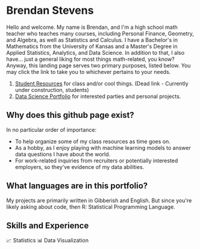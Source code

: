 # Brendan Stevens

Hello and welcome. My name is Brendan, and I'm a high school math teacher who teaches many courses, including Personal Finance, Geometry, and Algebra, as well as Statistics and Calculus. I have a Bachelor's in Mathematics from the University of Kansas and a Master's Degree in Applied Statistics, Analytics, and Data Science. In addition to that, I also have... just a general liking for most things math-related, you know? Anyway, this landing page serves two primary purposes, listed below. You may click the link to take you to whichever pertains to your needs.

  1. [Student Resources]() for class and/or cool things. (Dead link - Currently under construction, students)
  2. [Data Science Portfolio](https://github.com/bstevens00/Data-Science-Portfolio) for interested parties and personal projects.

## Why does this github page exist?
In no particular order of importance:

  * To help organize some of my class resources as time goes on.
  * As a hobby, as I enjoy playing with machine learning models to answer data questions I have about the world.
  * For work-related inquiries from recruiters or potentially interested employers, so they've evidence of my data abilities.

## What languages are in this portfolio?
My projects are primarily written in Gibberish and English. But since you're likely asking about code, then R: Statistical Programming Language.

## Skills and Experience
:chart_with_upwards_trend: Statistics
:bar_chart: Data Visualization
